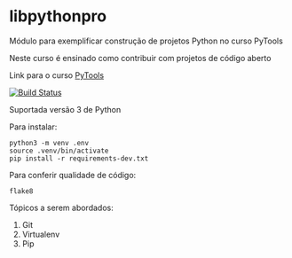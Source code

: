 # libpythonpro

Módulo para exemplificar construção de projetos Python no curso PyTools

Neste curso é ensinado como contribuir com projetos de código aberto

Link para o curso [PyTools](https://www.python.pro.br/modulos/descricao/pytools/)

[![Build Status](https://travis-ci.org/victoraugusto6/libpythonpro.svg?branch=main)](https://travis-ci.org/victoraugusto6/libpythonpro)

Suportada versão 3 de Python

Para instalar:

```console
python3 -m venv .env
source .venv/bin/activate
pip install -r requirements-dev.txt
```

Para conferir qualidade de código:

```console
flake8
```

Tópicos a serem abordados:

1. Git
1. Virtualenv
1. Pip